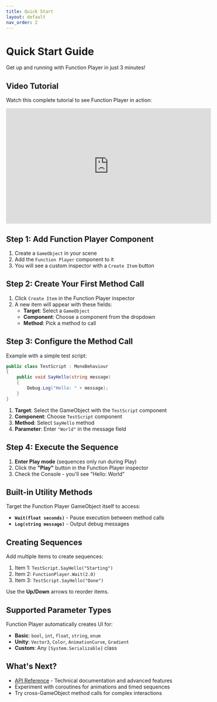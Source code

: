 ```yaml
---
title: Quick Start
layout: default
nav_order: 2
---
```


# Quick Start Guide

Get up and running with Function Player in just 3 minutes!

## Video Tutorial

Watch this complete tutorial to see Function Player in action:

<iframe width="560" height="315" src="https://www.youtube.com/embed/lQm3VVnPc0w" title="Function Player Tutorial" frameborder="0" allow="accelerometer; autoplay; clipboard-write; encrypted-media; gyroscope; picture-in-picture; web-share" allowfullscreen></iframe>

## Step 1: Add Function Player Component

1. Create a `GameObject` in your scene
2. Add the `Function Player` component to it
3. You will see a custom inspector with a `Create Item` button

## Step 2: Create Your First Method Call

1. Click `Create Item` in the Function Player inspector
2. A new item will appear with these fields:
   - **Target**: Select a `GameObject`
   - **Component**: Choose a component from the dropdown
   - **Method**: Pick a method to call

## Step 3: Configure the Method Call

Example with a simple test script:

```csharp
public class TestScript : MonoBehaviour
{
    public void SayHello(string message)
    {
        Debug.Log("Hello: " + message);
    }
}
```

1. **Target**: Select the GameObject with the `TestScript` component
2. **Component**: Choose `TestScript` component 
3. **Method**: Select `SayHello` method
4. **Parameter**: Enter `"World"` in the message field

## Step 4: Execute the Sequence

1. **Enter Play mode** (sequences only run during Play)
2. Click the **"Play"** button in the Function Player inspector
3. Check the Console - you'll see "Hello: World"

## Built-in Utility Methods

Target the Function Player GameObject itself to access:

- **`Wait(float seconds)`** - Pause execution between method calls
- **`Log(string message)`** - Output debug messages

## Creating Sequences

Add multiple items to create sequences:

1. Item 1: `TestScript.SayHello("Starting")`
2. Item 2: `FunctionPlayer.Wait(2.0)`  
3. Item 3: `TestScript.SayHello("Done")`

Use the **Up/Down** arrows to reorder items.

## Supported Parameter Types

Function Player automatically creates UI for:

- **Basic**: `bool`, `int`, `float`, `string`, `enum`
- **Unity**: `Vector3`, `Color`, `AnimationCurve`, `Gradient`
- **Custom**: Any `[System.Serializable]` class

## What's Next?

- [API Reference](docs/api.md) - Technical documentation and advanced features
- Experiment with coroutines for animations and timed sequences
- Try cross-GameObject method calls for complex interactions
